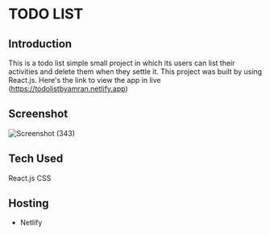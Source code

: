 # TODO LIST

## Introduction 
This is a todo list simple small project in which its users can list their activities and delete them when they settle it. This project was built by using React.js. Here's the link to view the app in live (https://todolistbyamran.netlify.app)

## Screenshot
![Screenshot (343)](https://user-images.githubusercontent.com/78696359/158045676-f18c9f34-06cc-4026-83bb-0152b7a58e2b.png)

## Tech Used
React.js
CSS

## Hosting
- Netlify